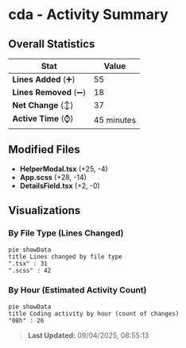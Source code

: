 # cda - Activity Summary 

## Overall Statistics

| Stat                   | Value                                                             |
| ---------------------- | ----------------------------------------------------------------- |
| **Lines Added** (➕)   | 55                                          |
| **Lines Removed** (➖) | 18                                        |
| **Net Change** (↕)    | 37                |
| **Active Time** (⌚)   | 45 minutes |


## Modified Files
- **HelperModal.tsx** (+25, -4)
- **App.scss** (+28, -14)
- **DetailsField.tsx** (+2, -0)

## Visualizations

### By File Type (Lines Changed)

```mermaid
pie showData
title Lines changed by file type
".tsx" : 31
".scss" : 42
```

### By Hour (Estimated Activity Count)

```mermaid
pie showData
title Coding activity by hour (count of changes)
"08h" : 26
```


> **Last Updated:** 09/04/2025, 08:55:13
